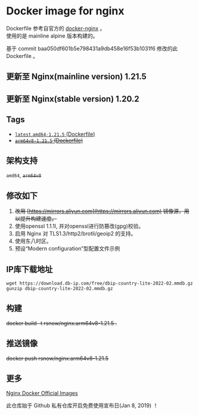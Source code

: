 # Docker image for nginx

Dockerfile 参考自官方的 [docker-nginx](https://github.com/nginxinc/docker-nginx/tree/master/mainline/alpine) 。  
使用的是 mainline alpine 版本构建的。  

基于 commit baa050df601b5e798431a9db458e16f53b1031f6 修改的此 Dockerfile 。

## 更新至 Nginx(mainline version) 1.21.5
## 更新至 Nginx(stable version) 1.20.2

## Tags 

* [`latest`,`amd64-1.21.5` (Dockerfile)](https://github.com/Ran-snow/docker-nginx/blob/master/Dockerfile)
* ~~[`arm64v8-1.21.5` (Dockerfile)](https://github.com/Ran-snow/docker-nginx/blob/master/Dockerfile)~~

## 架构支持

`amd64`, ~~`arm64v8`~~

## 修改如下
1. ~~改用 [https://mirrors.aliyun.com](https://mirrors.aliyun.com) 镜像源，用以提升构建速度。~~
2. 使用openssl 1.1.1l, 并对openssl进行防篡改(gpg)校验。
3. 启用 Nginx 对 TLS1.3/http2/brotli/geoip2 的支持。
4. 使用东八时区。
5. 预设“Modern configuration”型配置文件示例

## IP库下载地址
```
wget https://download.db-ip.com/free/dbip-country-lite-2022-02.mmdb.gz
gunzip dbip-country-lite-2022-02.mmdb.gz
```

## 构建

~~docker build -t rsnow/nginx:arm64v8-1.21.5 .~~

## 推送镜像

~~docker push rsnow/nginx:arm64v8-1.21.5~~

## 更多

[Nginx Docker Official Images](https://hub.docker.com/_/nginx)

此仓库始于 Github 私有仓库开启免费使用宣布日(Jan 8, 2019) ！